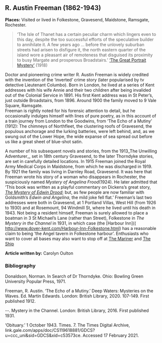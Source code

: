 ## R. Austin Freeman (1862-1943)

**Places:** Visited or lived in Folkestone, Gravesend, Maidstone, Ramsgate, Rochester.

>‘The Isle of Thanet has a certain peculiar charm which lingers even to this day, despite the too successful efforts of the speculative builder to annihilate it. A few years ago … before the unlovely suburban streets had arisen to disfigure it, the north eastern quarter of the island wore a pleasant air of remoteness that disguised its proximity to busy Margate and prosperous Broadstairs.’ 
[‘The Great Portrait Mystery’](http://gutenberg.net.au/ebooks05/0500471.txt) (1918)

Doctor and pioneering crime writer R. Austin Freeman is widely credited with the invention of the ‘inverted’ crime story (later popularised by tv detective Lieutenant Columbo). Born in London, he lived at a series of Kent addresses with his wife Annie and their two children after being invalided out of the Colonial Service in 1891.
His first Kent address was in St Peter’s, just outside Broadstairs, from 1896. Around 1900 the family moved to 9 Vale Square, Ramsgate.  
Freeman is rightly noted for his forensic attention to detail, but he occasionally indulges himself with lines of pure poetry, as in this account of a train journey from London to the Goodwins, from ‘The Echo of a Mutiny’ (1912):
The chimneys of Northfleet, the clustering roofs of Gravesend, the populous anchorage and the lurking batteries, were left behind, and, as we swung out of the Lower Hope, the wide expanse of sea spread out before us like a great sheet of blue-shot satin. 

A number of his subsequent novels and stories, from the 1913_The Unwilling Adventurer_, set in 18th century Gravesend, to the later Thorndyke stories, are set in carefully detailed locations. 
In 1915 Freeman joined the Royal Army Medical Corps in Maidstone, from which he was discharged in 1919. By 1921 the family was living in Darnley Road, Gravesend. It was here that Freeman wrote his story of a woman who disappears in Rochester, the suspiciously named _Mystery of Angelina Frood_(1924). He later admitted that ‘This book was written as a playful commentary on Dickens’s great story, [_The Mystery of Edwin Drood_](/dickens/edwin-drood-curated-walk); but, as few people are now familiar with Goldsmith’s _Edwin and Angelina_, the mild joke fell flat.’ 
Freeman’s last two addresses were both in Gravesend, at 1 Portland Villas, West Hill (from 1926 to 1930) and at Rosemount, 94 Windmill St, where he lived until his death in 1943.
Not being a resident himself, Freeman is surely allowed to place a boatman in 3 St Michael’s Lane (rather than Street), Folkestone in _The Mystery in the Channel_ in 1931, in which case (the [Harbour Inn](( http://www.dover-kent.com/Harbour-Inn-Folkestone.html) has a reasonable claim to being ‘the Angel tavern in Folkestone harbour’.  Enthusiasts who want to cover all bases may also want to stop off at [The Mariner]( http://www.dover-kent.com/Mariner-Folkestone.html) and [The Ship]( http://www.dover-kent.com/Ship-Inn-Folkestone.html)

**Article written by:** Carolyn Oulton

### Bibliography

Donaldson, Norman. In Search of Dr Thorndyke. Ohio: Bowling Green University Popular Press, 1971.   

Freeman, R. Austin. ‘The Echo of a Mutiny.’ Deep Waters: Mysteries on the Waves. Ed. Martin Edwards. London: British Library, 2020. 107-149. First published 1912.

--. Mystery in the Channel. London: British Library, 2016. First published 1931.

‘Obituary.’ 1 October 1943. Times. 7. The Times Digital Archive, link.gale.com/apps/doc/CS119618881/GDCS?u=ccc_uni&sid=GDCS&xid=c53573ce. Accessed 17 February 2021.



